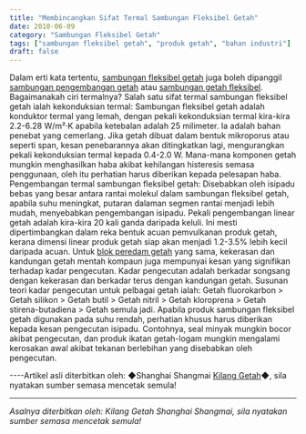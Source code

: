 ```yaml
---
title: "Membincangkan Sifat Termal Sambungan Fleksibel Getah"
date: 2010-06-09
category: "Sambungan Fleksibel Getah"
tags: ["sambungan fleksibel getah", "produk getah", "bahan industri"]
draft: false
---
```


Dalam erti kata tertentu, [sambungan fleksibel getah](http://www.smpolymer.com/xiangjiaoruanjietou/) juga boleh dipanggil [sambungan pengembangan getah](http://www.smpolymer.com/xiangjiaopengzhangjie/) atau [sambungan getah fleksibel](http://www.smpolymer.com/kequnaoxiangjiaojietou/). Bagaimanakah ciri termalnya? Salah satu sifat termal sambungan fleksibel getah ialah kekonduksian termal: Sambungan fleksibel getah adalah konduktor termal yang lemah, dengan pekali kekonduksian termal kira-kira 2.2-6.28 W/m²·K apabila ketebalan adalah 25 milimeter. Ia adalah bahan penebat yang cemerlang. Jika getah dibuat dalam bentuk mikroporus atau seperti span, kesan penebarannya akan ditingkatkan lagi, mengurangkan pekali kekonduksian termal kepada 0.4-2.0 W. Mana-mana komponen getah mungkin menghasilkan haba akibat kehilangan histeresis semasa penggunaan, oleh itu perhatian harus diberikan kepada pelesapan haba. Pengembangan termal sambungan fleksibel getah: Disebabkan oleh isipadu bebas yang besar antara rantai molekul dalam sambungan fleksibel getah, apabila suhu meningkat, putaran dalaman segmen rantai menjadi lebih mudah, menyebabkan pengembangan isipadu. Pekali pengembangan linear getah adalah kira-kira 20 kali ganda daripada keluli. Ini mesti dipertimbangkan dalam reka bentuk acuan pemvulkanan produk getah, kerana dimensi linear produk getah siap akan menjadi 1.2-3.5% lebih kecil daripada acuan. Untuk [blok peredam getah](http://www.smpolymer.com/) yang sama, kekerasan dan kandungan getah mentah kompaun juga mempunyai kesan yang signifikan terhadap kadar pengecutan. Kadar pengecutan adalah berkadar songsang dengan kekerasan dan berkadar terus dengan kandungan getah. Susunan teori kadar pengecutan untuk pelbagai getah ialah: Getah fluorokarbon > Getah silikon > Getah butil > Getah nitril > Getah kloroprena > Getah stirena-butadiena > Getah semula jadi. Apabila produk sambungan fleksibel getah digunakan pada suhu rendah, perhatian khusus harus diberikan kepada kesan pengecutan isipadu. Contohnya, seal minyak mungkin bocor akibat pengecutan, dan produk ikatan getah-logam mungkin mengalami kerosakan awal akibat tekanan berlebihan yang disebabkan oleh pengecutan.

----Artikel asli diterbitkan oleh: ◆Shanghai Shangmai [Kilang Getah](http://www.smpolymer.com/)◆, sila nyatakan sumber semasa mencetak semula!

---

*Asalnya diterbitkan oleh: Kilang Getah Shanghai Shangmai, sila nyatakan sumber semasa mencetak semula!*
